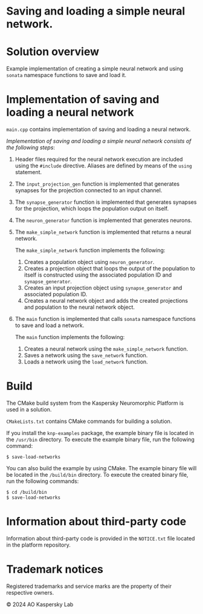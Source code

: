 Saving and loading a simple neural network. 
==============


# Solution overview

Example implementation of creating a simple neural network and using `sonata` namespace functions to save and load it.


# Implementation of saving and loading a neural network

`main.cpp` contains implementation of saving and loading a neural network.

_Implementation of saving and loading a simple neural network consists of the following steps_:

1.  Header files required for the neural network execution are included using the `#include` directive. Aliases are defined by means of the `using` statement.
2.  The `input_projection_gen` function is implemented that generates synapses for the projection connected to an input channel.
3.  The `synapse_generator` function is implemented that generates synapses for the projection, which loops the population output on itself.
4.  The `neuron_generator` function is implemented that generates neurons.
5.  The `make_simple_network` function is implemented that returns a neural network.

    The `make_simple_network` function implements the following:

    1.  Creates a population object using `neuron_generator`.
    2.  Creates a projection object that loops the output of the population to itself is constructed using the associated population ID and `synapse_generator`.
    3.  Creates an input projection object using `synapse_generator` and associated population ID.
    4.  Creates a neural network object and adds the created projections and population to the neural network object.
6.  The `main` function is implemented that calls `sonata` namespace functions to save and load a network.

    The `main` function implements the following:

    1.  Creates a neural network using the `make_simple_network` function.
    2.  Saves a network using the `save_network` function.
    3.  Loads a network using the `load_network` function.


# Build

The CMake build system from the Kaspersky Neuromorphic Platform is used in a solution.

`CMakeLists.txt` contains CMake commands for building a solution.

If you install the `knp-examples` package, the example binary file is located in the `/usr/bin` directory. To execute the example binary file, run the following command:

`$ save-load-networks`

You can also build the example by using CMake. The example binary file will be located in the `/build/bin` directory. To execute the created binary file, run the following commands:

```
$ cd /build/bin
$ save-load-networks
```


# Information about third-party code

Information about third-party code is provided in the `NOTICE.txt` file located in the platform repository.


# Trademark notices

Registered trademarks and service marks are the property of their respective owners.

© 2024 AO Kaspersky Lab